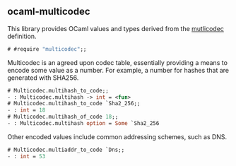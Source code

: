 ocaml-multicodec
----------------

This library provides OCaml values and types derived from the
[mutlicodec](https://github.com/multiformats/multicodec) definition.

```ocaml
# #require "multicodec";;
```

Multicodec is an agreed upon codec table, essentially providing a means to 
encode some value as a number. For example, a number for hashes that are
generated with SHA256.

```ocaml
# Multicodec.multihash_to_code;;
- : Multicodec.multihash -> int = <fun>
# Multicodec.multihash_to_code `Sha2_256;;
- : int = 18
# Multicodec.multihash_of_code 18;;
- : Multicodec.multihash option = Some `Sha2_256
```

Other encoded values include common addressing schemes, such as DNS.

```ocaml
# Multicodec.multiaddr_to_code `Dns;;
- : int = 53
```

